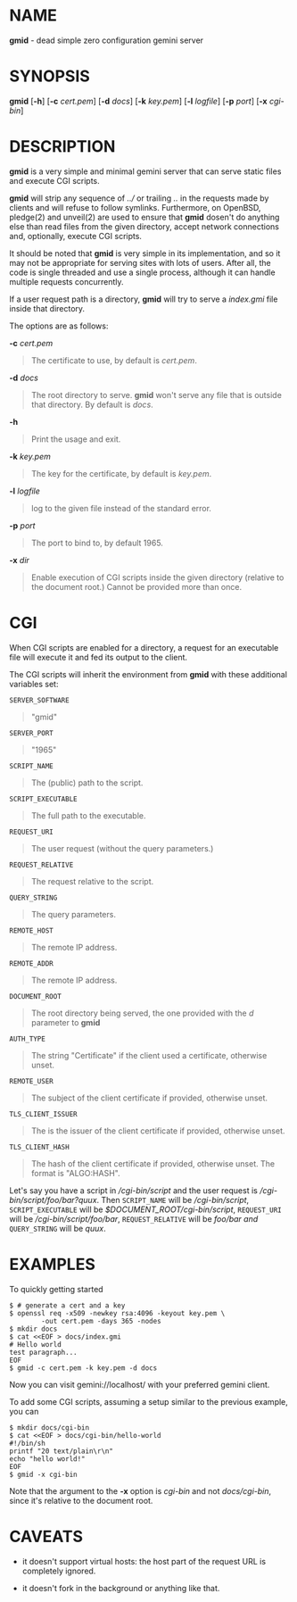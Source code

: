 
# NAME

**gmid** - dead simple zero configuration gemini server

# SYNOPSIS

**gmid**
\[**-h**]
\[**-c**&nbsp;*cert.pem*]
\[**-d**&nbsp;*docs*]
\[**-k**&nbsp;*key.pem*]
\[**-l**&nbsp;*logfile*]
\[**-p**&nbsp;*port*]
\[**-x**&nbsp;*cgi-bin*]

# DESCRIPTION

**gmid**
is a very simple and minimal gemini server that can serve static files
and execute CGI scripts.

**gmid**
will strip any sequence of
*../*
or trailing
*..*
in the requests made by clients and will refuse to follow symlinks.
Furthermore, on
OpenBSD,
pledge(2)
and
unveil(2)
are used to ensure that
**gmid**
dosen't do anything else than read files from the given directory,
accept network connections and, optionally, execute CGI scripts.

It should be noted that
**gmid**
is very simple in its implementation, and so it may not be appropriate
for serving sites with lots of users.
After all, the code is single threaded and use a single process,
although it can handle multiple requests concurrently.

If a user request path is a directory,
**gmid**
will try to serve a
*index.gmi*
file inside that directory.

The options are as follows:

**-c** *cert.pem*

> The certificate to use, by default is
> *cert.pem*.

**-d** *docs*

> The root directory to serve.
> **gmid**
> won't serve any file that is outside that directory.
> By default is
> *docs*.

**-h**

> Print the usage and exit.

**-k** *key.pem*

> The key for the certificate, by default is
> *key.pem*.

**-l** *logfile*

> log to the given file instead of the standard error.

**-p** *port*

> The port to bind to, by default 1965.

**-x** *dir*

> Enable execution of CGI scripts inside the given directory (relative
> to the document root.)  Cannot be provided more than once.

# CGI

When CGI scripts are enabled for a directory, a request for an
executable file will execute it and fed its output to the client.

The CGI scripts will inherit the environment from
**gmid**
with these additional variables set:

`SERVER_SOFTWARE`

> "gmid"

`SERVER_PORT`

> "1965"

`SCRIPT_NAME`

> The (public) path to the script.

`SCRIPT_EXECUTABLE`

> The full path to the executable.

`REQUEST_URI`

> The user request (without the query parameters.)

`REQUEST_RELATIVE`

> The request relative to the script.

`QUERY_STRING`

> The query parameters.

`REMOTE_HOST`

> The remote IP address.

`REMOTE_ADDR`

> The remote IP address.

`DOCUMENT_ROOT`

> The root directory being served, the one provided with the
> *d*
> parameter to
> **gmid**

`AUTH_TYPE`

> The string "Certificate" if the client used a certificate, otherwise unset.

`REMOTE_USER`

> The subject of the client certificate if provided, otherwise unset.

`TLS_CLIENT_ISSUER`

> The is the issuer of the client certificate if provided, otherwise unset.

`TLS_CLIENT_HASH`

> The hash of the client certificate if provided, otherwise unset.
> The format is "ALGO:HASH".

Let's say you have a script in
*/cgi-bin/script*
and the user request is
*/cgi-bin/script/foo/bar?quux*.
Then
`SCRIPT_NAME`
will be
*/cgi-bin/script*,
`SCRIPT_EXECUTABLE`
will be
*$DOCUMENT\_ROOT/cgi-bin/script*,
`REQUEST_URI`
will be
*/cgi-bin/script/foo/bar*,
`REQUEST_RELATIVE`
will be
*foo/bar and*
`QUERY_STRING`
will be
*quux*.

# EXAMPLES

To quickly getting started

	$ # generate a cert and a key
	$ openssl req -x509 -newkey rsa:4096 -keyout key.pem \
	        -out cert.pem -days 365 -nodes
	$ mkdir docs
	$ cat <<EOF > docs/index.gmi
	# Hello world
	test paragraph...
	EOF
	$ gmid -c cert.pem -k key.pem -d docs

Now you can visit gemini://localhost/ with your preferred gemini
client.

To add some CGI scripts, assuming a setup similar to the previous
example, you can

	$ mkdir docs/cgi-bin
	$ cat <<EOF > docs/cgi-bin/hello-world
	#!/bin/sh
	printf "20 text/plain\r\n"
	echo "hello world!"
	EOF
	$ gmid -x cgi-bin

Note that the argument to the
**-x**
option is
*cgi-bin*
and not
*docs/cgi-bin*,
since it's relative to the document root.

# CAVEATS

*	it doesn't support virtual hosts: the host part of the request URL is
	completely ignored.

*	it doesn't fork in the background or anything like that.


